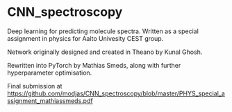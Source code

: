 # CNN_spectroscopy
Deep learning for predicting molecule spectra.
Written as a special assignment in physics for Aalto Univesity CEST group.

Network originally designed and created in Theano by Kunal Ghosh.

Rewritten into PyTorch by Mathias Smeds, along with further hyperparameter optimisation.

Final submission at
https://github.com/modjas/CNN_spectroscopy/blob/master/PHYS_special_assignment_mathiassmeds.pdf
